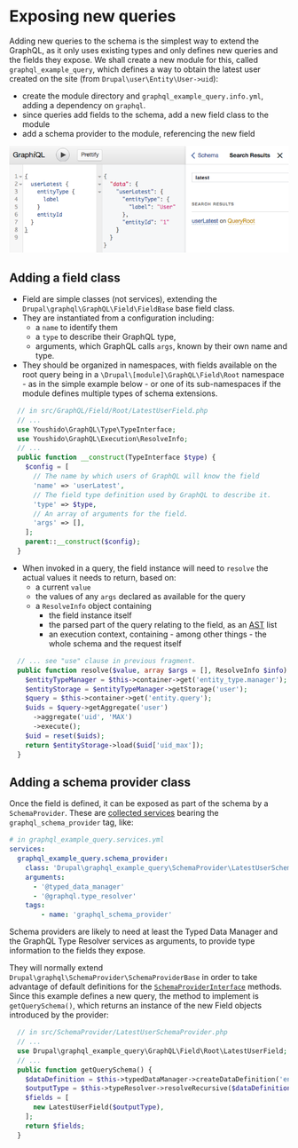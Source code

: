 # Exposing new queries

Adding new queries to the schema is the simplest way to extend the GraphQL, as
it only uses existing types and only defines new queries and the fields they 
expose. We shall create a new module for this, called `graphql_example_query`, 
which defines a way to obtain the latest user created on the site (from
`Drupal\user\Entity\User->uid`):

* create the module directory and `graphql_example_query.info.yml`, adding a
  dependency on `graphql`.
* since queries add fields to the schema, add a new field class to the module
* add a schema provider to the module, referencing the new field

![graphiql using the userLatest query](./queries-example.png)


## Adding a field class

* Field are simple classes (not services), extending the 
`Drupal\graphql\GraphQL\Field\FieldBase` base field class.
* They are instantiated from a configuration including:
  * a `name` to identify them
  * a `type` to describe their GraphQL type, 
  * arguments, which GraphQL calls `args`, known by their own name and type.
* They should be organized in namespaces, with fields available on the root
query being in a `\Drupal\[module]\GraphQL\Field\Root` namespace - as in the 
simple example below - or one of its sub-namespaces if the module defines 
multiple types of schema extensions.

[AST]: https://en.wikipedia.org/wiki/Abstract_syntax_tree
 

```php
  // in src/GraphQL/Field/Root/LatestUserField.php
  // ...
  use Youshido\GraphQL\Type\TypeInterface;
  use Youshido\GraphQL\Execution\ResolveInfo;
  // ...
  public function __construct(TypeInterface $type) {
    $config = [
      // The name by which users of GraphQL will know the field
      'name' => 'userLatest',
      // The field type definition used by GraphQL to describe it. 
      'type' => $type,
      // An array of arguments for the field.
      'args' => [],
    ];
    parent::__construct($config);
  }  
```
* When invoked in a query, the field instance will need to `resolve` the actual
  values it needs to return, based on:
  * a current `value`
  * the values of any `args` declared as available for the query
  * a `ResolveInfo` object containing 
    * the field instance itself
    * the parsed part of the query relating to the field, as an [AST] list
    * an execution context, containing - among other things - the whole schema 
      and the request itself
  
```php  
  // ... see "use" clause in previous fragment.
  public function resolve($value, array $args = [], ResolveInfo $info) {
    $entityTypeManager = $this->container->get('entity_type.manager');
    $entityStorage = $entityTypeManager->getStorage('user');
    $query = $this->container->get('entity.query');
    $uids = $query->getAggregate('user')
      ->aggregate('uid', 'MAX')
      ->execute();
    $uid = reset($uids);
    return $entityStorage->load($uid['uid_max']);
  }
```

## Adding a schema provider class

Once the field is defined, it can be exposed as part of the schema by a 
`SchemaProvider`. These are [collected services] bearing the 
`graphql_schema_provider` tag, like:

```yaml
# in graphql_example_query.services.yml
services:
  graphql_example_query.schema_provider:
    class: 'Drupal\graphql_example_query\SchemaProvider\LatestUserSchemaProvider'
    arguments:
      - '@typed_data_manager'
      - '@graphql.type_resolver'
    tags:
        - name: 'graphql_schema_provider'
```    

Schema providers are likely to need at least the Typed Data Manager and the 
GraphQL Type Resolver services as arguments, to provide type information to the
fields they expose.

[collected services]: https://api.drupal.org/api/drupal/core%21core.api.php/group/service_tag/8.3.x

They will normally extend `Drupal\graphql\SchemaProvider\SchemaProviderBase` in
order to take advantage of default definitions for the 
[`SchemaProviderInterface`] methods. Since this example defines a new query, the
method to implement is `getQuerySchema()`, which returns an instance of the new
Field objects introduced by the provider:

[`SchemaProviderInterface`]: https://github.com/fubhy/graphql-drupal/blob/8.x-3.x/src/SchemaProvider/SchemaProviderInterface.php

```php
  // in src/SchemaProvider/LatestUserSchemaProvider.php
  // ...
  use Drupal\graphql_example_query\GraphQL\Field\Root\LatestUserField;
  // ...
  public function getQuerySchema() {
    $dataDefinition = $this->typedDataManager->createDataDefinition('entity:user');
    $outputType = $this->typeResolver->resolveRecursive($dataDefinition);
    $fields = [
      new LatestUserField($outputType),
    ];
    return $fields;
  }
```
